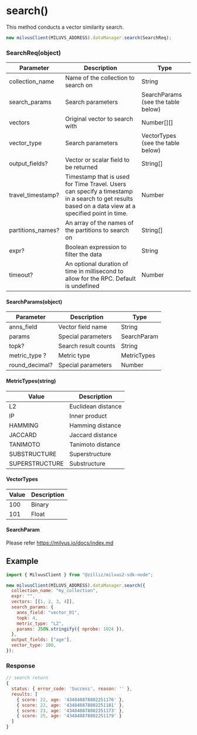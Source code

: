 # search()

This method conducts a vector similarity search.

```javascript
new milvusClient(MILUVS_ADDRESS).dataManager.search(SearchReq);
```

### SearchReq(object)

| Parameter         | Description                                                                                                                                         | Type                               |
| ----------------- | --------------------------------------------------------------------------------------------------------------------------------------------------- | ---------------------------------- |
| collection_name   | Name of the collection to search on                                                                                                                 | String                             |
| search_params     | Search parameters                                                                                                                                   | SearchParams (see the table below) |
| vectors           | Original vector to search with                                                                                                                      | Number[][]                         |
| vector_type       | Search parameters                                                                                                                                   | VectorTypes (see the table below)  |
| output_fields?    | Vector or scalar field to be returned                                                                                                               | String[]                           |
| travel_timestamp? | Timestamp that is used for Time Travel. Users can specify a timestamp in a search to get results based on a data view at a specified point in time. | Number                             |
| partitions_names? | An array of the names of the partitions to search on                                                                                                | String[]                           |
| expr?             | Boolean expression to filter the data                                                                                                               | String                             |
| timeout?          | An optional duration of time in millisecond to allow for the RPC. Default is undefined                                                              | Number                             |

#### SearchParams(object)

| Parameter      | Description          | Type        |
| -------------- | -------------------- | ----------- |
| anns_field     | Vector field name    | String      |
| params         | Special parameters   | SearchParam |
| topk?          | Search result counts | String      |
| metric_type ?  | Metric type          | MetricTypes |
| round_decimal? | Special parameters   | Number      |

#### MetricTypes(string)

| Value          | Description        |
| -------------- | ------------------ |
| L2             | Euclidean distance |
| IP             | Inner product      |
| HAMMING        | Hamming distance   |
| JACCARD        | Jaccard distance   |
| TANIMOTO       | Tanimoto distance  |
| SUBSTRUCTURE   | Superstructure     |
| SUPERSTRUCTURE | Substructure       |

#### VectorTypes

| Value | Description |
| ----- | ----------- |
| 100   | Binary      |
| 101   | Float       |

#### SearchParam

Please refer https://milvus.io/docs/index.md

## Example

```javascript
import { MilvusClient } from "@zilliz/milvus2-sdk-node";

new milvusClient(MILUVS_ADDRESS).dataManager.search({
  collection_name: "my_collection",
  expr: "",
  vectors: [[1, 2, 3, 4]],
  search_params: {
    anns_field: "vector_01",
    topk: 4,
    metric_type: "L2",
    params: JSON.stringify({ nprobe: 1024 }),
  },
  output_fields: ["age"],
  vector_type: 100,
});
```

### Response

```javascript
// search return
{
  status: { error_code: 'Success', reason: '' },
  results: [
    { score: 22, age: '434848878802251176' },
    { score: 22, age: '434848878802251181' },
    { score: 23, age: '434848878802251173' },
    { score: 25, age: '434848878802251179' }
  ]
}
```
